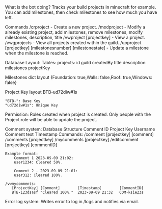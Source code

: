 What is the bot doing?
Tracks your build projects in minecraft for example. You can add milestones, then check milestones to see how much you have left.

Commands
 /crproject - Create a new project.
 /modproject -  Modify a already existing project, add milestones, remove milestones, modify milestones, description, title
 /vwproject [projectkey] - View a project.
 /vwgprojects - View all projects created within the guild.
 /upproject [projectkey] [milestonesnumber] [milestonestate] - Update a milestone when the milestone is reached.

 Database Layout:
    Tables: 
        projects:
            id
            guild
            createdBy
            title
            description
            milestones
            projectKey

Milestones dict layout
    {Foundation: true,Walls: false,Roof: true,Windows: false}

Project Key layout
    BTB-ud72diw#1s

    "BTB-": Base Key
    "ud72diw#1s": Unique Key

Permission:
    Roles created when project is created.
    Only people with the Project role will be able to update the project.


Comment system:
    Database Structure
        Comment ID
        Project Key
        Username
        Comment text
        Timestamp
    Commands:
        /comment [projectkey] [comment]
        /comments [projectkey]
        /mycomments [projectkey]
        /editcomment [projectkey] [commentID]
        
    Example format:
        Comment 1 2023-09-09 21:02:
        user1234: Cleared 50%.

        Comment 2 - 2023-09-09 21:01:
        user312: Cleared 100%.

    /vwmycomments:
       [ProjectKey] [Comment]        [Timestamp]        [CommentID]
       BTB-123dsasf "Cleared 100%."  2023-09-09 21:32   COM-ksie23s

Error log system:
    Writes error to log in /logs and notifies via email.